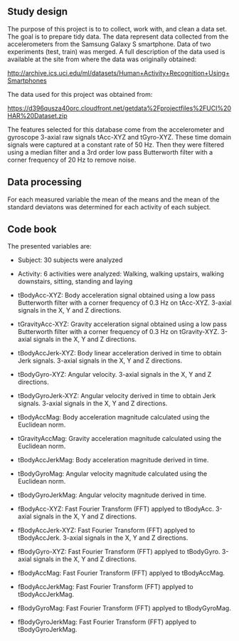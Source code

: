 ## Study design

The purpose of this project is to to collect, work with, and clean a data set. The goal is to prepare tidy data. The data represent data collected from the accelerometers from the Samsung Galaxy S smartphone. Data of two experiments (test, train) was merged. A full description of the data used is available at the site from where the data was originally obtained:

http://archive.ics.uci.edu/ml/datasets/Human+Activity+Recognition+Using+Smartphones 

The data used for this project was obtained from:

https://d396qusza40orc.cloudfront.net/getdata%2Fprojectfiles%2FUCI%20HAR%20Dataset.zip

The features selected for this database come from the accelerometer and gyroscope 3-axial raw signals tAcc-XYZ and tGyro-XYZ. These time domain signals were captured at a constant rate of 50 Hz. Then they were filtered using a median filter and a 3rd order low pass Butterworth filter with a corner frequency of 20 Hz to remove noise. 

## Data processing
For each measured variable the mean of the means and the mean of the standard deviatons was determined for each activity of each subject.  

## Code book
The presented variables are:

* Subject: 30 subjects were analyzed 

* Activity: 6 activities were analyzed: Walking, walking upstairs, walking downstairs, sitting, standing and laying

* tBodyAcc-XYZ: Body acceleration signal obtained using a low pass Butterworth filter with a corner frequency of 0.3 Hz on tAcc-XYZ. 3-axial signals in the X, Y and Z directions.

* tGravityAcc-XYZ: Gravity acceleration signal obtained using a low pass Butterworth filter with a corner frequency of 0.3 Hz on tGravity-XYZ. 3-axial signals in the X, Y and Z directions.

* tBodyAccJerk-XYZ: Body linear acceleration derived in time to obtain Jerk signals. 3-axial signals in the X, Y and Z directions.

* tBodyGyro-XYZ: Angular velocity. 3-axial signals in the X, Y and Z directions.

* tBodyGyroJerk-XYZ: Angular velocity derived in time to obtain Jerk signals. 3-axial signals in the X, Y and Z directions.

* tBodyAccMag: Body acceleration magnitude calculated using the Euclidean norm.

* tGravityAccMag: Gravity acceleration magnitude calculated using the Euclidean norm.

* tBodyAccJerkMag: Body acceleration magnitude derived in time.

* tBodyGyroMag: Angular velocity magnitude calculated using the Euclidean norm.

* tBodyGyroJerkMag: Angular velocity magnitude derived in time.

* fBodyAcc-XYZ: Fast Fourier Transform (FFT) applyed to tBodyAcc. 3-axial signals in the X, Y and Z directions.

* fBodyAccJerk-XYZ: Fast Fourier Transform (FFT) applyed to tBodyAccJerk. 3-axial signals in the X, Y and Z directions.

* fBodyGyro-XYZ: Fast Fourier Transform (FFT) applyed to tBodyGyro. 3-axial signals in the X, Y and Z directions.

* fBodyAccMag: Fast Fourier Transform (FFT) applyed to tBodyAccMag.

* fBodyAccJerkMag: Fast Fourier Transform (FFT) applyed to tBodyAccJerkMag.

* fBodyGyroMag: Fast Fourier Transform (FFT) applyed to tBodyGyroMag.

* fBodyGyroJerkMag: Fast Fourier Transform (FFT) applyed to tBodyGyroJerkMag.